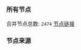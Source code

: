 ### 所有节点
合并节点总数: `2474`
[节点链接](https://raw.githubusercontent.com/rzhy1/11/master/sub/sub_merge_base64.txt)

### 节点来源